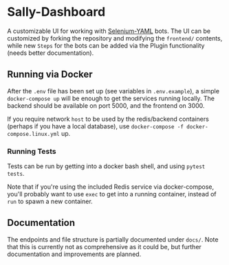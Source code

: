 # Sally-Dashboard

A customizable UI for working with [Selenium-YAML](https://github.com/wigeria/selenium-yaml-core) bots. The UI can be customized by forking the repository and modifying the `frontend/` contents, while new `Steps` for the bots can be added via the Plugin functionality (needs better documentation).

## Running via Docker

After the `.env` file has been set up (see variables in `.env.example`), a simple `docker-compose up` will be enough to get the services running locally. The backend should be available on port 5000, and the frontend on 3000.

If you require network `host` to be used by the redis/backend containers (perhaps if you have a local database), use `docker-compose -f docker-compose.linux.yml` up.


### Running Tests

Tests can be run by getting into a docker bash shell, and using `pytest tests`.

Note that if you're using the included Redis service via docker-compose, you'll probably want to use `exec` to get into a running container, instead of `run` to spawn a new container.

## Documentation

The endpoints and file structure is partially documented under `docs/`. Note that this is currently not as comprehensive as it could be, but further documentation and improvements are planned.

